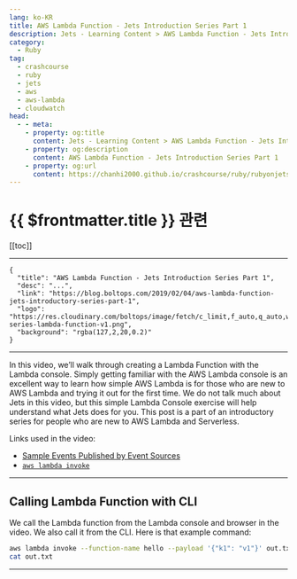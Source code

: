 ```yaml
---
lang: ko-KR
title: AWS Lambda Function - Jets Introduction Series Part 1
description: Jets - Learning Content > AWS Lambda Function - Jets Introduction Series Part 1
category:
  - Ruby
tag:
  - crashcourse
  - ruby
  - jets
  - aws
  - aws-lambda
  - cloudwatch
head:
  - - meta:
    - property: og:title
      content: Jets - Learning Content > AWS Lambda Function - Jets Introduction Series Part 1
    - property: og:description
      content: AWS Lambda Function - Jets Introduction Series Part 1
    - property: og:url
      content: https://chanhi2000.github.io/crashcourse/ruby/rubyonjets-learning-content/20190204-aws-lambda-function-jets-introductory-series-part-1.html
---
```


# {{ $frontmatter.title }} 관련

[[toc]]

---

```component VPCard
{
  "title": "AWS Lambda Function - Jets Introduction Series Part 1",
  "desc": "...",
  "link": "https://blog.boltops.com/2019/02/04/aws-lambda-function-jets-introductory-series-part-1",
  "logo": "https://res.cloudinary.com/boltops/image/fetch/c_limit,f_auto,q_auto,w_535/https://blog.boltops.com/img/posts/2019/02/intro-series-lambda-function-v1.png",
  "background": "rgba(127,2,20,0.2)"
}
```

---

<VidStack src="youtube/4YJstp31tkY"/>

In this video, we’ll walk through creating a Lambda Function with the Lambda console. Simply getting familiar with the AWS Lambda console is an excellent way to learn how simple AWS Lambda is for those who are new to AWS Lambda and trying it out for the first time. We do not talk much about Jets in this video, but this simple Lambda Console exercise will help understand what Jets does for you. This post is a part of an introductory series for people who are new to AWS Lambda and Serverless.

Links used in the video:

- [Sample Events Published by Event Sources](https://docs.aws.amazon.com/lambda/latest/dg/eventsources.html)
- [`aws lambda invoke`](https://docs.aws.amazon.com/cli/latest/reference/lambda/invoke.html)

---

## Calling Lambda Function with CLI

We call the Lambda function from the Lambda console and browser in the video. We also call it from the CLI. Here is that example command:

```sh
aws lambda invoke --function-name hello --payload '{"k1": "v1"}' out.txt
cat out.txt
```

---

<TagLinks />

